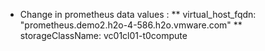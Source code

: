 * Change in prometheus data values :
** virtual_host_fqdn: "prometheus.demo2.h2o-4-586.h2o.vmware.com"
** storageClassName: vc01cl01-t0compute

